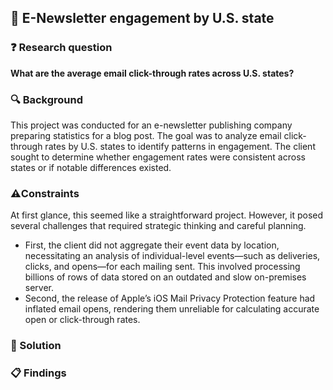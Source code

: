 ## 📧 E-Newsletter engagement by U.S. state

### ❓ Research question
**What are the average email click-through rates across U.S. states?**
### 🔍 Background

This project was conducted for an e-newsletter publishing company preparing statistics for a blog post. The goal was to analyze email click-through rates by U.S. states to identify patterns in engagement. The client sought to determine whether engagement rates were consistent across states or if notable differences existed.

### ⚠️Constraints
At first glance, this seemed like a straightforward project. However, it posed several challenges that required strategic thinking and careful planning.
- First, the client did not aggregate their event data by location, necessitating an analysis of individual-level events—such as deliveries, clicks, and opens—for each mailing sent. This involved processing billions of rows of data stored on an outdated and slow on-premises server.
- Second, the release of Apple’s iOS Mail Privacy Protection feature had inflated email opens, rendering them unreliable for calculating accurate open or click-through rates.

### 💊 Solution

### 📋 Findings


